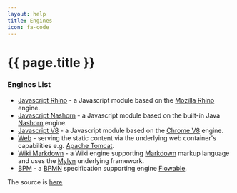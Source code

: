 ```yaml
---
layout: help
title: Engines
icon: fa-code
---
```


{{ page.title }}
===

### Engines List

- [Javascript Rhino](https://github.com/eclipse/dirigible/tree/master/modules/engines/engine-javascript-rhino) - a Javascript module based on the [Mozilla Rhino](https://developer.mozilla.org/en-US/docs/Mozilla/Projects/Rhino) engine.
- [Javascript Nashorn](https://github.com/eclipse/dirigible/tree/master/modules/engines/engine-javascript-nashorn) - a Javascript module based on the built-in Java [Nashorn](http://www.oracle.com/technetwork/articles/java/jf14-nashorn-2126515.html) engine.
- [Javascript V8](https://github.com/eclipse/dirigible/tree/master/modules/engines/engine-javascript-v8) - a Javascript module based on the [Chrome V8](https://developers.google.com/v8/) engine.
- [Web](https://github.com/eclipse/dirigible/tree/master/modules/engines/engine-web) - serving the static content via the underlying web container's capabilities e.g. [Apache Tomcat](http://tomcat.apache.org/).
- [Wiki Markdown](https://github.com/eclipse/dirigible/tree/master/modules/engines/engine-wiki) - a Wiki engine supporting [Markdown](https://daringfireball.net/projects/markdown/syntax) markup language and uses the [Mylyn](https://wiki.eclipse.org/Mylyn/WikiText) underlying framework.
- [BPM](https://github.com/eclipse/dirigible/tree/master/modules/bpm/bpm-flowable) - a [BPMN](http://www.omg.org/bpmn/) specification supporting engine [Flowable](https://www.flowable.org/).

The source is [here](https://github.com/eclipse/dirigible/wiki/engines-v3-list)